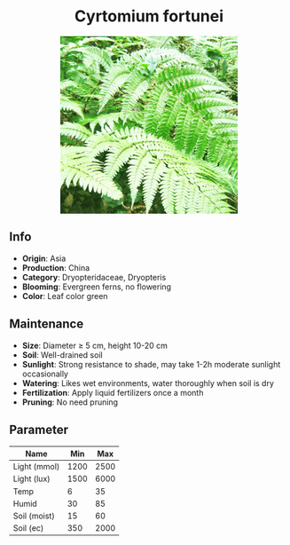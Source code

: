 <h1 align='center'>Cyrtomium fortunei</h1>
<p align="center">
    <img 
        align='center'
        width='320'
        src="../images/cyrtomium fortunei.png" 
        alt='Cyrtomium fortunei' />
</p>

## Info

 - **Origin**: Asia
 - **Production**: China
 - **Category**: Dryopteridaceae, Dryopteris
 - **Blooming**: Evergreen ferns, no flowering
 - **Color**: Leaf color green

## Maintenance

 - **Size**: Diameter ≥ 5 cm, height 10-20 cm
 - **Soil**: Well-drained soil
 - **Sunlight**: Strong resistance to shade, may take 1-2h moderate sunlight occasionally
 - **Watering**: Likes wet environments, water thoroughly when soil is dry
 - **Fertilization**: Apply liquid fertilizers once a month
 - **Pruning**: No need pruning

## Parameter

| Name         | Min  | Max   |
|--------------|------|-------|
| Light (mmol) | 1200 | 2500  |
| Light (lux)  | 1500 | 6000 |
| Temp         | 6    | 35    |
| Humid        | 30   | 85    |
| Soil (moist) | 15   | 60    |
| Soil (ec)    | 350  | 2000  |